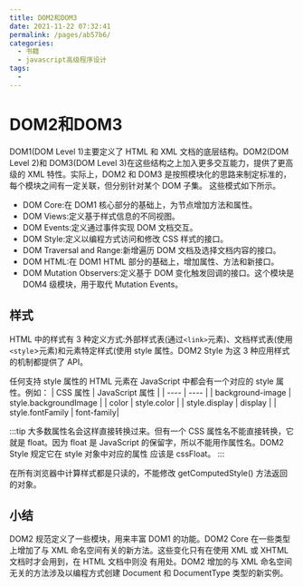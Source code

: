 ```yaml
---
title: DOM2和DOM3
date: 2021-11-22 07:32:41
permalink: /pages/ab57b6/
categories:
  - 书籍
  - javascript高级程序设计
tags:
  - 
---
```

# DOM2和DOM3

DOM1(DOM Level 1)主要定义了 HTML 和 XML 文档的底层结构。DOM2(DOM Level 2)和 DOM3(DOM Level 3)在这些结构之上加入更多交互能力，提供了更高级的 XML 特性。实际上，DOM2 和 DOM3 是按照模块化的思路来制定标准的，每个模块之间有一定关联，但分别针对某个 DOM 子集。 这些模式如下所示。

+ DOM Core:在 DOM1 核心部分的基础上，为节点增加方法和属性。
+ DOM Views:定义基于样式信息的不同视图。
+ DOM Events:定义通过事件实现 DOM 文档交互。
+ DOM Style:定义以编程方式访问和修改 CSS 样式的接口。
+ DOM Traversal and Range:新增遍历 DOM 文档及选择文档内容的接口。
+ DOM HTML:在 DOM1 HTML 部分的基础上，增加属性、方法和新接口。
+ DOM Mutation Observers:定义基于 DOM 变化触发回调的接口。这个模块是 DOM4 级模块，用于取代 Mutation Events。

## 样式

HTML 中的样式有 3 种定义方式:外部样式表(通过`<link>`元素)、文档样式表(使用`<style`>元素)和元素特定样式(使用 style 属性。DOM2 Style 为这 3 种应用样式的机制都提供了 API。

任何支持 style 属性的 HTML 元素在 JavaScript 中都会有一个对应的 style 属性。例如：
| CSS 属性 | JavaScript 属性 |
|  ----  | ----  |
| background-image | style.backgroundImage |
| color | style.color |
| style.display | display |
| style.fontFamily | font-family|

:::tip
大多数属性名会这样直接转换过来。但有一个 CSS 属性名不能直接转换，它就是 float。因为 float 是 JavaScript 的保留字，所以不能用作属性名。DOM2 Style 规定它在 style 对象中对应的属性 应该是 cssFloat。
:::

在所有浏览器中计算样式都是只读的，不能修改 getComputedStyle() 方法返回的对象。

## 小结

DOM2 规范定义了一些模块，用来丰富 DOM1 的功能。DOM2 Core 在一些类型上增加了与 XML 命名空间有关的新方法。这些变化只有在使用 XML 或 XHTML 文档时才会用到，在 HTML 文档中则没 有用处。DOM2 增加的与 XML 命名空间无关的方法涉及以编程方式创建 Document 和 DocumentType 类型的新实例。
